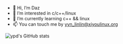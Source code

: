 - 👋 Hi, I’m Daz
- 👀 I’m interested in c/c++/linux
- 🌱 I’m currently learning c++ && linux
- 📫 You can touch me by yyn_linlin@xiyoulinux.org

<!---
Daz-3ux/Daz-3ux is a ✨ special ✨ repository because its `README.md` (this file) appears on your GitHub profile.
You can click the Preview link to take a look at your changes.
--->


![ypd's GitHub stats](https://github-readme-stats.vercel.app/api?username=Daz-3ux&count_private=true&show_icons=true&theme=buefy)
